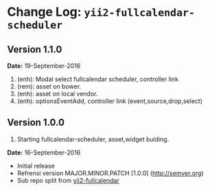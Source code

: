 Change Log: `yii2-fullcalendar-scheduler`
=========================================

## Version 1.1.0
**Date:** 19-September-2016
1. (enh): Modal select fullcalendar scheduler, controller link
2. (rem): asset on bower.
3. (enh): asset on local vendor.
4. (enh): optionsEventAdd, controller link (event,source,drop,select)


## Version 1.0.0
1. Starting fullcalendar-scheduler, asset,widget bulding.
	
**Date:** 16-September-2016
- Initial release 
- Refrensi version MAJOR.MINOR.PATCH [1.0.0] (http://semver.org)
- Sub repo split from [yii2-fullcalendar](https://github.com/ptrnov/yii2-fullcalendar)